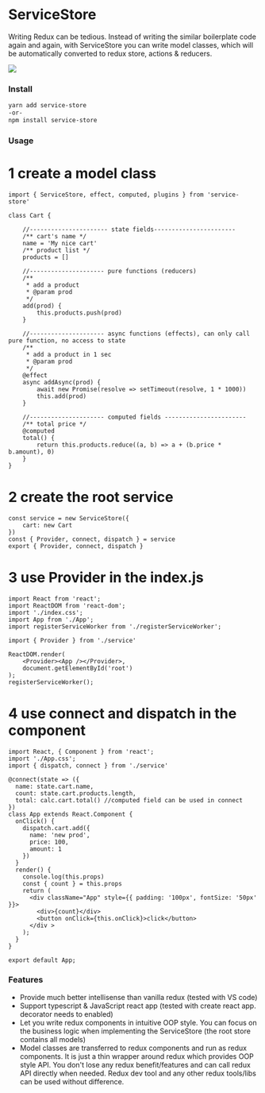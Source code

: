 # ServiceStore
Writing Redux can be tedious. Instead of writing the similar boilerplate code again and again, with ServiceStore you can write model classes, which will be automatically converted to redux store, actions & reducers.

![](https://shenawesome.github.io/img/ServiceStore.jpg)

### Install

```bash
yarn add service-store 
-or-
npm install service-store 
```
### Usage

# 1 create a model class

```
import { ServiceStore, effect, computed, plugins } from 'service-store'

class Cart {

    //---------------------- state fields-----------------------
    /** cart's name */
    name = 'My nice cart'
    /** product list */
    products = []

    //--------------------- pure functions (reducers)
    /**
     * add a product
     * @param prod 
     */
    add(prod) {
        this.products.push(prod)
    }

    //--------------------- async functions (effects), can only call pure function, no access to state 
    /**
     * add a product in 1 sec
     * @param prod 
     */
    @effect
    async addAsync(prod) {
        await new Promise(resolve => setTimeout(resolve, 1 * 1000))
        this.add(prod)
    }

    //--------------------- computed fields ----------------------- 
    /** total price */
    @computed
    total() {
        return this.products.reduce((a, b) => a + (b.price * b.amount), 0)
    }
}
```
# 2 create the root service
```
const service = new ServiceStore({
    cart: new Cart
}) 
const { Provider, connect, dispatch } = service
export { Provider, connect, dispatch }
```
# 3 use Provider in the index.js
```
import React from 'react';
import ReactDOM from 'react-dom';
import './index.css';
import App from './App';
import registerServiceWorker from './registerServiceWorker';

import { Provider } from './service'

ReactDOM.render(
    <Provider><App /></Provider>,
    document.getElementById('root')
);
registerServiceWorker();
```
# 4 use connect and dispatch in the component
```
import React, { Component } from 'react';
import './App.css';
import { dispatch, connect } from './service'

@connect(state => ({
  name: state.cart.name,
  count: state.cart.products.length,
  total: calc.cart.total() //computed field can be used in connect
})
class App extends React.Component {
  onClick() {
    dispatch.cart.add({
      name: 'new prod',
      price: 100,
      amount: 1
    })
  }
  render() {
    console.log(this.props)
    const { count } = this.props
    return (
      <div className="App" style={{ padding: '100px', fontSize: '50px' }}>
        <div>{count}</div>
        <button onClick={this.onClick}>click</button>
      </div >
    );
  }
}

export default App;

````


### Features

- Provide much better intellisense than vanilla redux (tested with VS code)
- Support typescript & JavaScript react app (tested with create react app. decorator needs to enabled) 
- Let you write redux components in intuitive OOP style. You can focus on the business logic when implementing the ServiceStore (the root store contains all models)
- Model classes are transferred to redux components and run as redux components. It is just a thin wrapper around redux which provides OOP style API. You don't lose any redux benefit/features and can call redux API directly when needed. Redux dev tool and any other redux tools/libs can be used without difference.


 
